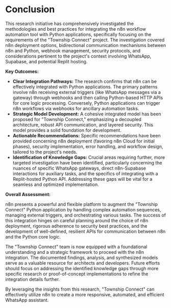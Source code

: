 # Conclusion

This research initiative has comprehensively investigated the methodologies and best practices for integrating the n8n workflow automation tool with Python applications, specifically focusing on the requirements of the "Township Connect" project. The investigation covered n8n deployment options, bidirectional communication mechanisms between n8n and Python, webhook management, security protocols, and considerations pertinent to the project's context involving WhatsApp, Supabase, and potential Replit hosting.

**Key Outcomes:**

*   **Clear Integration Pathways:** The research confirms that n8n can be effectively integrated with Python applications. The primary patterns involve n8n receiving external triggers (like WhatsApp messages via a gateway) through webhooks and then calling Python-based HTTP APIs for core logic processing. Conversely, Python applications can trigger n8n workflows via webhooks for ancillary automation tasks.
*   **Strategic Model Development:** A cohesive integrated model has been proposed for "Township Connect," emphasizing a decoupled architecture, robust API communication, and layered security. This model provides a solid foundation for development.
*   **Actionable Recommendations:** Specific recommendations have been provided concerning n8n deployment (favoring n8n Cloud for initial phases), security implementation, error handling, and workflow design, tailored to the project's needs.
*   **Identification of Knowledge Gaps:** Crucial areas requiring further, more targeted investigation have been identified, particularly concerning the nuances of specific WhatsApp gateways, direct n8n-Supabase interactions for auxiliary tasks, and the specifics of integrating with a Replit-hosted Python API. Addressing these gaps will be vital for a seamless and optimized implementation.

**Overall Assessment:**

n8n presents a powerful and flexible platform to augment the "Township Connect" Python application by handling complex automation sequences, managing external triggers, and orchestrating various tasks. The success of this integration hinges on careful planning around the choice of n8n deployment, rigorous adherence to security best practices, and the development of well-defined, resilient APIs for communication between n8n and the Python core logic.

The "Township Connect" team is now equipped with a foundational understanding and a strategic framework to proceed with the n8n integration. The documented findings, analysis, and synthesized models serve as a valuable resource for architects and developers. Future efforts should focus on addressing the identified knowledge gaps through more specific research or proof-of-concept implementations to refine the integration details further.

By leveraging the insights from this research, "Township Connect" can effectively utilize n8n to create a more responsive, automated, and efficient WhatsApp assistant.